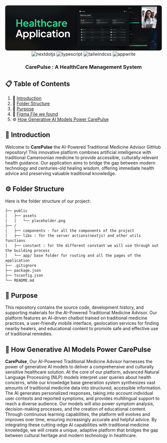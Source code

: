 <div align="center">
  <br />
    <a href="#">
      <img src="./public/assets/placeholder.png" alt="Care Pulse Banner">
    </a>
  <br />

  <div>
    <img src="https://img.shields.io/badge/-Next_JS-black?style=for-the-badge&logoColor=white&logo=nextdotjs&color=000000" alt="nextdotjs" />
    <img src="https://img.shields.io/badge/-TypeScript-black?style=for-the-badge&logoColor=white&logo=typescript&color=3178C6" alt="typescript" />
    <img src="https://img.shields.io/badge/-Tailwind_CSS-black?style=for-the-badge&logoColor=white&logo=tailwindcss&color=06B6D4" alt="tailwindcss" />
    <img src="https://img.shields.io/badge/-Appwrite-black?style=for-the-badge&logoColor=white&logo=appwrite&color=FD366E" alt="appwrite" />
  </div>

  <h3 align="center"> <b>CarePulse : </b> A HealthCare Management System</h3>

</div>

## 📋 <a name="table">Table of Contents</a>

1. 🤖 [Introduction](#introduction)
2. 🔋 [Folder Structure](#folder-structure)
3. 🔋 [Purpose](#purpose)
4. 📜 [Figma File we found](https://www.figma.com/design/hEBgYuzEctB06W7zHQHwy5/Healthcare-System-(Copy)?node-id=2-2&t=NDU3QIhSW0fnouqX-0)
5. ⚙️ [How Generative AI Models Power CarePulse](#carepulse)


## <a name="introduction">🤖 Introduction</a>

Welcome to **CarePulse** the AI-Powered Traditional Medicine Advisor GitHub repository! This innovative platform combines artificial intelligence with traditional Cameroonian medicine to provide accessible, culturally relevant health guidance. Our application aims to bridge the gap between modern technology and centuries-old healing wisdom, offering immediate health advice and preserving valuable traditional knowledge.


## <a name="folder-structure">⚙️ Folder Structure</a>

Here is the folder structure of our project:

```
├── public
│   ├── assets
│   │   └── placeholder.png
├── /
│   ├── components - for all the components of the project
│   ├── libs : for the server actions(nextjs) and other utils functions
│   ├── constant : for the different constant we will use through out the building process
│   └── app/ base folder for routing and all the pages of the application
├── .gitignore
├── package.json
├── tsconfig.json
└── README.md
```
## <a name="purpose">🔋 Purpose</a>

This repository contains the source code, development history, and supporting materials for the AI-Powered Traditional Medicine Advisor. Our platform features an AI-driven chatbot trained on traditional medicine practices, a user-friendly mobile interface, geolocation services for finding nearby healers, and educational content to promote safe and effective use of traditional remedies. 



## <a name="carepulse">🔋 How Generative AI Models Power CarePulse</a>

 **CarePulse**, Our AI-Powered Traditional Medicine Advisor harnesses the power of generative AI models to deliver a comprehensive and culturally sensitive healthcare solution. At the core of our platform, advanced Natural Language Processing (NLP) models interpret user queries about health concerns, while our knowledge base generation system synthesizes vast amounts of traditional medicine data into structured, accessible information. The AI generates personalized responses, taking into account individual user contexts and reported symptoms, and provides multilingual support to reach a diverse audience. Our models will also power symptom analysis, decision-making processes, and the creation of educational content. Through continuous learning capabilities, the platform will evolves and improves over time, ensuring increasingly accurate and helpful advice. By integrating these cutting-edge AI capabilities with traditional medicine knowledge, we will create a unique, adaptive platform that bridges the gap between cultural heritage and modern technology in healthcare.

